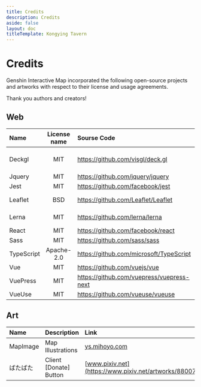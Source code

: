 ```yaml
---
title: Credits
description: Credits
aside: false
layout: doc
titleTemplate: Kongying Tavern
---
```


# Credits

Genshin Interactive Map incorporated the following open-source projects and artworks with respect to their license and usage agreements.

Thank you authors and creators!

## Web

| Name       | License name | Sourse Code                                 | Copyright                  |
| :--------- | :----------: | :------------------------------------------ | :------------------------- |
| Deckgl     |     MIT      | <https://github.com/visgl/deck.gl>          | Urban Computing Foundation |
| Jquery     |     MIT      | <https://github.com/jquery/jquery>          | John Resig                 |
| Jest       |     MIT      | <https://github.com/facebook/jest>          | Facebook                   |
| Leaflet    |     BSD      | <https://github.com/Leaflet/Leaflet>        | Vladimir Agafonkin         |
| Lerna      |     MIT      | <https://github.com/lerna/lerna>            | Lerna Contributors         |
| React      |     MIT      | <https://github.com/facebook/react>         | Facebook                   |
| Sass       |     MIT      | <https://github.com/sass/sass>              | Sass team                  |
| TypeScript |  Apache-2.0  | <https://github.com/microsoft/TypeScript>   | Microsoft                  |
| Vue        |     MIT      | <https://github.com/vuejs/vue>              | Evan You                   |
| VuePress   |     MIT      | <https://github.com/vuepress/vuepress-next> | Evan You                   |
| VueUse     |     MIT      | <https://github.com/vueuse/vueuse>          | Anthony Fu                 |

## Art

| Name     | Description            | Link                                                     | CopyRight |
| :------- | :--------------------- | :------------------------------------------------------- | :-------- |
| MapImage | Map Illustrations      | [ys.mihoyo.com](https://ys.mihoyo.com)                   | MiHoYo    |
| ばたばた | Client [Donate] Button | [www.pixiv.net](https://www.pixiv.net/artworks/88007179) | Seseren   |
